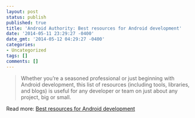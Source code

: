 ```yaml
---
layout: post
status: publish
published: true
title: 'Android Authority: Best resources for Android development'
date: '2014-05-11 23:29:27 -0400'
date_gmt: '2014-05-12 04:29:27 -0400'
categories:
- Uncategorized
tags: []
comments: []
---
```

> Whether you’re a seasoned professional or just beginning with Android development, this list of resources (including tools, libraries, and blogs) is useful for any developer or team on just about any project, big or small.

Read more: [Best resources for Android development](http://www.androidauthority.com/best-resources-android-development-372414/ "Best resources for Android development")
